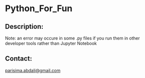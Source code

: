 # Python_For_Fun
## Description:
Note: an error may occure in some .py files if you run them in other developer tools rather than Jupyter Notebook



## Contact:
parisima.abdali@gmail.com

